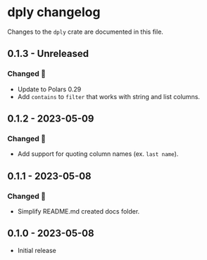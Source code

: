 # dply changelog
Changes to the `dply` crate are documented in this file.

## 0.1.3 - Unreleased
### Changed 🔧
* Update to Polars 0.29
* Add `contains` to `filter` that works with string and list columns.

## 0.1.2 - 2023-05-09
### Changed 🔧
* Add support for quoting column names (ex. `last name`).

## 0.1.1 - 2023-05-08
### Changed 🔧
* Simplify README.md created docs folder.

## 0.1.0 - 2023-05-08
* Initial release
